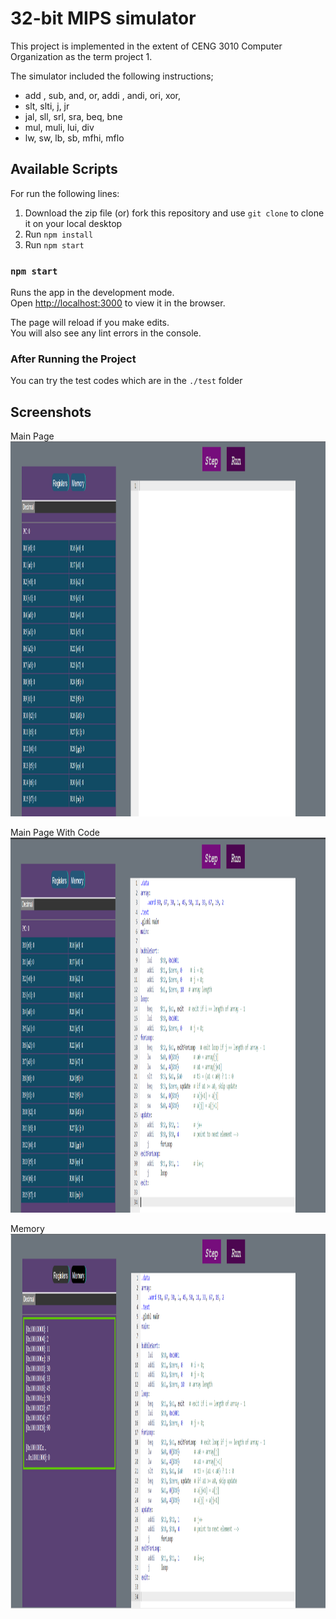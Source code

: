 # 32-bit MIPS simulator
This project is implemented in the extent of CENG 3010 Computer Organization as the term project 1.

The simulator included the following instructions;
- add , sub, and, or, addi , andi, ori, xor,
- slt, slti, j, jr
- jal, sll, srl, sra, beq, bne
- mul, muli, lui, div
- lw, sw, lb, sb, mfhi, mflo

## Available Scripts

For run the following lines:
1. Download the zip file (or) fork this repository and use ```git clone``` to clone it on your local desktop
2. Run ```npm install```
3. Run ```npm start```

### `npm start`

Runs the app in the development mode.\
Open [http://localhost:3000](http://localhost:3000) to view it in the browser.

The page will reload if you make edits.\
You will also see any lint errors in the console.

### After Running the Project
You can try the test codes which are in the `./test` folder

## Screenshots
<p>
    Main Page<img src="readme_assets/main.png" height="600" width="1080">
</p>
<p>
    Main Page With Code<img src="readme_assets/with-code.png" height="600" width="1080">
</p>
<p>
    Memory<img src="readme_assets/memory.png" height="600" width="1080">
</p>


